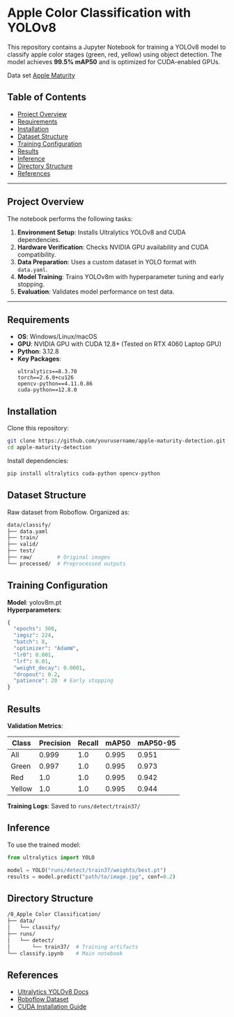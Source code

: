 # Apple Color Classification with YOLOv8

This repository contains a Jupyter Notebook for training a YOLOv8 model to classify apple color stages (green, red, yellow) using object detection. The model achieves **99.5% mAP50** and is optimized for CUDA-enabled GPUs.

Data set [Apple Maturity](https://universe.roboflow.com/nn-2ju5u/apple_maturity-1ayzw/dataset/1)

## Table of Contents

- [Project Overview](#project-overview)
- [Requirements](#requirements)
- [Installation](#installation)
- [Dataset Structure](#dataset-structure)
- [Training Configuration](#training-configuration)
- [Results](#results)
- [Inference](#inference)
- [Directory Structure](#directory-structure)
- [References](#references)

---

## Project Overview

The notebook performs the following tasks:

1. **Environment Setup**: Installs Ultralytics YOLOv8 and CUDA dependencies.
2. **Hardware Verification**: Checks NVIDIA GPU availability and CUDA compatibility.
3. **Data Preparation**: Uses a custom dataset in YOLO format with `data.yaml`.
4. **Model Training**: Trains YOLOv8m with hyperparameter tuning and early stopping.
5. **Evaluation**: Validates model performance on test data.

---

## Requirements

- **OS**: Windows/Linux/macOS
- **GPU**: NVIDIA GPU with CUDA 12.8+ (Tested on RTX 4060 Laptop GPU)
- **Python**: 3.12.8
- **Key Packages**:
  ```text
  ultralytics==8.3.70
  torch==2.6.0+cu126
  opencv-python==4.11.0.86
  cuda-python==12.8.0
  ```

## Installation

Clone this repository:

```bash
git clone https://github.com/yourusername/apple-maturity-detection.git
cd apple-maturity-detection
```

Install dependencies:

```bash
pip install ultralytics cuda-python opencv-python
```

## Dataset Structure

Raw dataset from Roboflow. Organized as:

```bash
data/classify/
├── data.yaml
├── train/
├── valid/
├── test/
├── raw/        # Original images
└── processed/  # Preprocessed outputs
```

## Training Configuration

**Model**: yolov8m.pt\
**Hyperparameters**:

```python
{
  "epochs": 300,
  "imgsz": 224,
  "batch": 8,
  "optimizer": "AdamW",
  "lr0": 0.001,
  "lrf": 0.01,
  "weight_decay": 0.0001,
  "dropout": 0.2,
  "patience": 20  # Early stopping
}
```

## Results

**Validation Metrics**:

| Class  | Precision | Recall | mAP50 | mAP50-95 |
| ------ | --------- | ------ | ----- | -------- |
| All    | 0.999     | 1.0    | 0.995 | 0.951    |
| Green  | 0.997     | 1.0    | 0.995 | 0.973    |
| Red    | 1.0       | 1.0    | 0.995 | 0.942    |
| Yellow | 1.0       | 1.0    | 0.995 | 0.944    |

**Training Logs**: Saved to `runs/detect/train37/`

## Inference

To use the trained model:

```python
from ultralytics import YOLO

model = YOLO("runs/detect/train37/weights/best.pt")
results = model.predict("path/to/image.jpg", conf=0.2)
```

## Directory Structure

```bash
/0_Apple Color Classification/
├── data/
│   └── classify/
├── runs/
│   └── detect/
│       └── train37/  # Training artifacts
└── classify.ipynb    # Main notebook
```

## References

- [Ultralytics YOLOv8 Docs](https://docs.ultralytics.com/)
- [Roboflow Dataset](https://universe.roboflow.com/)
- [CUDA Installation Guide](https://developer.nvidia.com/cuda-downloads)

